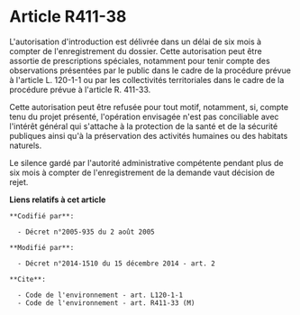 # Article R411-38

L'autorisation d'introduction est délivrée dans un délai de six mois à compter de l'enregistrement du dossier. Cette
autorisation peut être assortie de prescriptions spéciales, notamment pour tenir compte des observations présentées par le
public dans le cadre de la procédure prévue à l'article L. 120-1-1 ou par les collectivités territoriales dans le cadre de la
procédure prévue à l'article R. 411-33. 

Cette autorisation peut être refusée pour tout motif, notamment, si, compte tenu du projet présenté, l'opération envisagée
n'est pas conciliable avec l'intérêt général qui s'attache à la protection de la santé et de la sécurité publiques ainsi qu'à
la préservation des activités humaines ou des habitats naturels. 

Le silence gardé par l'autorité administrative compétente pendant plus de six mois à compter de l'enregistrement de la
demande vaut décision de rejet.

**Liens relatifs à cet article**

	**Codifié par**:

	  - Décret n°2005-935 du 2 août 2005

	**Modifié par**:

	  - Décret n°2014-1510 du 15 décembre 2014 - art. 2

	**Cite**:

	  - Code de l'environnement - art. L120-1-1
	  - Code de l'environnement - art. R411-33 (M)
